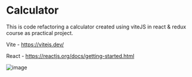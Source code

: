 # Calculator

 This is code refactoring a calculator created using viteJS in react &amp; redux course as practical project.
 
Vite - https://vitejs.dev/

React - https://reactjs.org/docs/getting-started.html

![image](https://user-images.githubusercontent.com/79734585/194766668-06298025-118c-43a8-8346-0315b8336cce.png)
